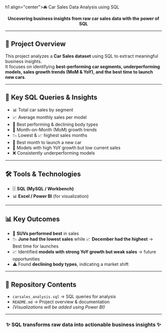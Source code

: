 h1 align="center">🚘 Car Sales Data Analysis using SQL</h1>

<p align="center">
  <b>Uncovering business insights from raw car sales data with the power of SQL</b>
</p>

---

## 📌 Project Overview  
This project analyzes a **Car Sales dataset** using SQL to extract meaningful business insights.  
It focuses on identifying **best-performing car segments, underperforming models, sales growth trends (MoM & YoY), and the best time to launch new cars**.  

---

## 🔑 Key SQL Queries & Insights  
- 📊 Total car sales by segment  
- 📈 Average monthly sales per model  
- 🚙 Best performing & declining body types  
- 🔄 Month-on-Month (MoM) growth trends  
- 📉 Lowest & 📈 highest sales months  
- 🚀 Best month to launch a new car  
- 📌 Models with high YoY growth but low current sales  
- ❌ Consistently underperforming models  

---

## 🛠️ Tools & Technologies  
- 🗄️ **SQL (MySQL / Workbench)**  
- 📊 **Excel / Power BI** (for visualization)  

---

## 📊 Key Outcomes  
- 🚙 **SUVs performed best** in sales  
- 📉 **June had the lowest sales** while 📈 **December had the highest** → Best time for launches  
- 📈 Identified **models with strong YoY growth but weak sales** → future opportunities  
- ⚠️ Found **declining body types**, indicating a market shift  

---

## 📂 Repository Contents  
- `carsales_analysis.sql` → SQL queries for analysis  
- `README.md` → Project overview & documentation  
- *(Visualizations will be added using Power BI)*  

---

<h3 align="center">✨ SQL transforms raw data into actionable business insights ✨</h3>
